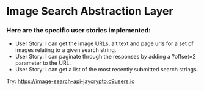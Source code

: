 # Image Search Abstraction Layer
### Here are the specific user stories implemented:

- User Story: I can get the image URLs, alt text and page urls for a set of images relating to a given search string.
- User Story: I can paginate through the responses by adding a ?offset=2 parameter to the URL.
- User Story: I can get a list of the most recently submitted search strings.

Try: https://image-search-api-jaycrypto.c9users.io